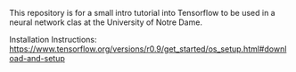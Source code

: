 This repository is for a small intro tutorial into Tensorflow to be used in a neural network clas at the University of Notre Dame.

Installation Instructions: https://www.tensorflow.org/versions/r0.9/get_started/os_setup.html#download-and-setup



